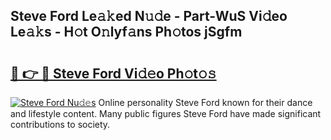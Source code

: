 ## Steve Ford Le𝚊𝚔ed N𝚞𝚍e - Part-WuS Vi𝚍eo Le𝚊𝚔s - H𝚘t O𝚗lyf𝚊ns Ph𝚘tos jSgfm

# <h2><a href="http://hf1i6dw.feru.top/?c=Steve+Ford">🔗 👉 🔴 Steve Ford Vi𝚍𝚎o Ph𝚘t𝚘𝚜</a></h2>

[![Steve Ford Nu𝚍𝚎s](https://i.imgur.com/0TWrTi3.gif)](http://hf1i6dw.feru.top/?c=Steve+Ford)
Online personality Steve Ford known for their dance and lifestyle content. Many public figures Steve Ford have made significant contributions to society. 

